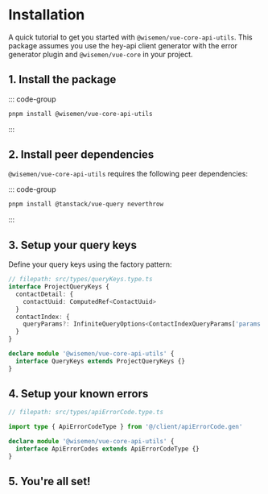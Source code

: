 # Installation

A quick tutorial to get you started with `@wisemen/vue-core-api-utils`.
This package assumes you use the hey-api client generator with the error generator plugin and `@wisemen/vue-core` in your project.

## 1. Install the package

::: code-group
```bash [pnpm]
pnpm install @wisemen/vue-core-api-utils
```

:::

## 2. Install peer dependencies

`@wisemen/vue-core-api-utils` requires the following peer dependencies:

::: code-group
```bash [pnpm]
pnpm install @tanstack/vue-query neverthrow
```
:::

## 3. Setup your query keys

Define your query keys using the factory pattern:

```typescript
// filepath: src/types/queryKeys.type.ts
interface ProjectQueryKeys {
  contactDetail: {
    contactUuid: ComputedRef<ContactUuid>
  }
  contactIndex: {
    queryParams?: InfiniteQueryOptions<ContactIndexQueryParams['params']
  }
}

declare module '@wisemen/vue-core-api-utils' {
  interface QueryKeys extends ProjectQueryKeys {}
}
```

## 4. Setup your known errors
```typescript
// filepath: src/types/apiErrorCode.type.ts

import type { ApiErrorCodeType } from '@/client/apiErrorCode.gen'

declare module '@wisemen/vue-core-api-utils' {
  interface ApiErrorCodes extends ApiErrorCodeType {}
}
```

## 5. You're all set!
